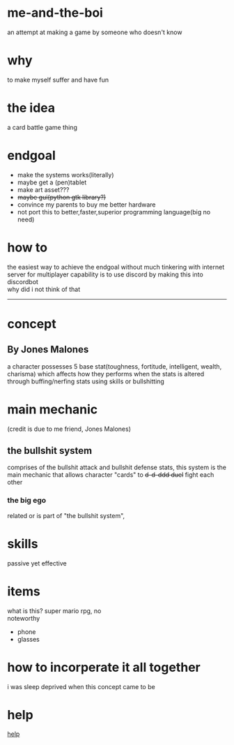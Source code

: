 # me-and-the-boi
an attempt at making a game by someone who doesn't know

# why
to make myself suffer and have fun

# the idea
a card battle game thing


# endgoal
- make the systems works(literally)
- maybe get a (pen)tablet
- make art asset???
- <s>maybe gui(python gtk library?)</s>
- convince my parents to buy me better hardware
- not port this to better,faster,superior programming language(big no need)

# how to
the easiest way to achieve the endgoal without much tinkering with internet server for multiplayer capability is to use discord by making this into discordbot <br>
why did i not think of that

---

# concept

By Jones Malones
---

a character possesses 5 base stat(toughness, fortitude, intelligent, wealth, charisma) which affects how they performs when the stats is altered through buffing/nerfing stats using skills or bullshitting
# main mechanic
(credit is due to me friend, Jones Malones)
## the bullshit system
comprises of the bullshit attack and bullshit defense stats, this system is the main mechanic that allows character "cards" to <s>d-d-ddd duel</s>
fight each other
### the big ego
related or is part of "the bullshit system", 
# skills
passive yet effective
# items
what is this? super mario rpg, no <br>
noteworthy
- phone
- glasses
# how to incorperate it all together
i was sleep deprived when this concept came to be


# help
[help](https://azurlane.koumakan.jp/Azur_Lane_Wiki)
